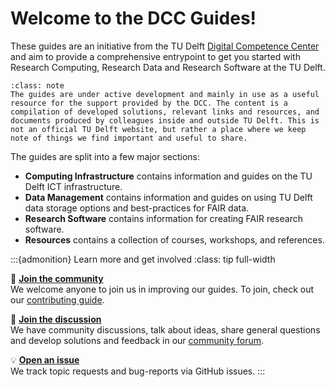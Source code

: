 # Welcome to the DCC Guides!
These guides are an initiative from the TU Delft [Digital Competence Center](community/dcc.md) and aim to provide a comprehensive entrypoint to get you started with Research Computing, Research Data and Research Software at the TU Delft. 

```{admonition} Disclaimer
:class: note
The guides are under active development and mainly in use as a useful resource for the support provided by the DCC. The content is a compilation of developed solutions, relevant links and resources, and documents produced by colleagues inside and outside TU Delft. This is not an official TU Delft website, but rather a place where we keep note of things we find important and useful to share.
```

The guides are split into a few major sections:
- **Computing Infrastructure** contains information and guides on the TU Delft ICT infrastructure.
- **Data Management** contains information and guides on using TU Delft data storage options and best-practices for FAIR data. 
- **Research Software** contains information for creating FAIR research software.
- **Resources** contains a collection of courses, workshops, and references.


:::{admonition} Learn more and get involved
:class: tip full-width

🙌 [**Join the community**](community/contribute.md)  
We welcome anyone to join us in improving our guides. To join, check out our [contributing guide](community/contribute.md).

💬 [**Join the discussion**](https://github.com/TU-Delft-DCC/TU-Delft-DCC.github.io/discussions)  
We have community discussions, talk about ideas, share general questions and develop solutions and feedback in our [community forum](https://github.com/TU-Delft-DCC/TU-Delft-DCC.github.io/discussions).

💡 [**Open an issue**](https://github.com/TU-Delft-DCC/TU-Delft-DCC.github.io/issues/new/choose)  
We track topic requests and bug-reports via GitHub issues.
:::